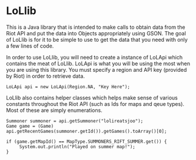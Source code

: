 LoLlib
========================
This is a Java library that is intended to make calls to obtain data from the Riot API and put the data into Objects appropriately using GSON. The goal of LoLlib is for it to be simple to use to get the data that you need with only a few lines of code.

In order to use LoLlib, you will need to create a instance of LoLApi which contains the meat of LoLlib. LoLApi is what you will be using the most when you are using this library. You must specify a region and API key (provided by Riot) in order to retrieve data.

    LoLApi api = new LoLApi(Region.NA, "Key Here");

LoLlib also contains helper classes which helps make sense of various constants throughout the Riot API (such as Ids for maps and qeue types). Most of these are simply enumerations.

    Summoner summoner = api.getSummoner("lolireatsjoo");
    Game game = (Game) api.getRecentGames(summoner.getId()).getGames().toArray()[0];
    
    if (game.getMapId() == MapType.SUMMONERS_RIFT_SUMMER.get()) {
         System.out.println("Played on summer map!");
    }